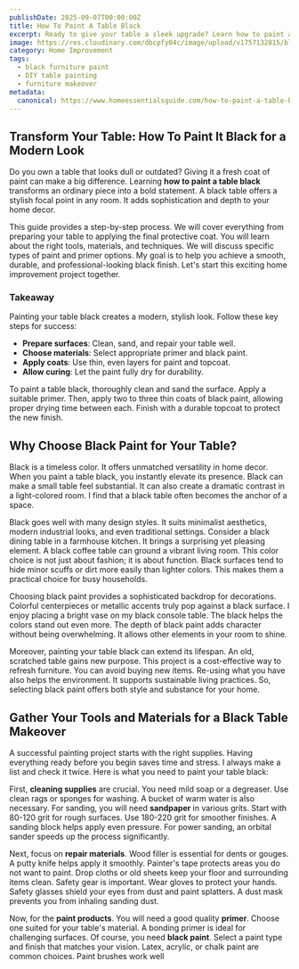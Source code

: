 ```yaml
---
publishDate: 2025-09-07T00:00:00Z
title: How To Paint A Table Black
excerpt: Ready to give your table a sleek upgrade? Learn how to paint a table black with our detailed guide, covering prep, paint types, and application for a perfect finish.
image: https://res.cloudinary.com/dbcpfy04c/image/upload/v1757132815/blog_image_1757132815_ib9wby.webp
category: Home Improvement
tags:
  - black furniture paint
  - DIY table painting
  - furniture makeover
metadata:
  canonical: https://www.homeessentialsguide.com/how-to-paint-a-table-black
---
```


## Transform Your Table: How To Paint It Black for a Modern Look

Do you own a table that looks dull or outdated? Giving it a fresh coat of paint can make a big difference. Learning **how to paint a table black** transforms an ordinary piece into a bold statement. A black table offers a stylish focal point in any room. It adds sophistication and depth to your home decor.

This guide provides a step-by-step process. We will cover everything from preparing your table to applying the final protective coat. You will learn about the right tools, materials, and techniques. We will discuss specific types of paint and primer options. My goal is to help you achieve a smooth, durable, and professional-looking black finish. Let's start this exciting home improvement project together.

### Takeaway

Painting your table black creates a modern, stylish look. Follow these key steps for success:
*   **Prepare surfaces**: Clean, sand, and repair your table well.
*   **Choose materials**: Select appropriate primer and black paint.
*   **Apply coats**: Use thin, even layers for paint and topcoat.
*   **Allow curing**: Let the paint fully dry for durability.

To paint a table black, thoroughly clean and sand the surface. Apply a suitable primer. Then, apply two to three thin coats of black paint, allowing proper drying time between each. Finish with a durable topcoat to protect the new finish.

## Why Choose Black Paint for Your Table?

Black is a timeless color. It offers unmatched versatility in home decor. When you paint a table black, you instantly elevate its presence. Black can make a small table feel substantial. It can also create a dramatic contrast in a light-colored room. I find that a black table often becomes the anchor of a space.

Black goes well with many design styles. It suits minimalist aesthetics, modern industrial looks, and even traditional settings. Consider a black dining table in a farmhouse kitchen. It brings a surprising yet pleasing element. A black coffee table can ground a vibrant living room. This color choice is not just about fashion; it is about function. Black surfaces tend to hide minor scuffs or dirt more easily than lighter colors. This makes them a practical choice for busy households.

Choosing black paint provides a sophisticated backdrop for decorations. Colorful centerpieces or metallic accents truly pop against a black surface. I enjoy placing a bright vase on my black console table. The black helps the colors stand out even more. The depth of black paint adds character without being overwhelming. It allows other elements in your room to shine.

Moreover, painting your table black can extend its lifespan. An old, scratched table gains new purpose. This project is a cost-effective way to refresh furniture. You can avoid buying new items. Re-using what you have also helps the environment. It supports sustainable living practices. So, selecting black paint offers both style and substance for your home.

## Gather Your Tools and Materials for a Black Table Makeover

A successful painting project starts with the right supplies. Having everything ready before you begin saves time and stress. I always make a list and check it twice. Here is what you need to paint your table black:

First, **cleaning supplies** are crucial. You need mild soap or a degreaser. Use clean rags or sponges for washing. A bucket of warm water is also necessary. For sanding, you will need **sandpaper** in various grits. Start with 80-120 grit for rough surfaces. Use 180-220 grit for smoother finishes. A sanding block helps apply even pressure. For power sanding, an orbital sander speeds up the process significantly.

Next, focus on **repair materials**. Wood filler is essential for dents or gouges. A putty knife helps apply it smoothly. Painter's tape protects areas you do not want to paint. Drop cloths or old sheets keep your floor and surrounding items clean. Safety gear is important. Wear gloves to protect your hands. Safety glasses shield your eyes from dust and paint splatters. A dust mask prevents you from inhaling sanding dust.

Now, for the **paint products**. You will need a good quality **primer**. Choose one suited for your table's material. A bonding primer is ideal for challenging surfaces. Of course, you need **black paint**. Select a paint type and finish that matches your vision. Latex, acrylic, or chalk paint are common choices. Paint brushes work well